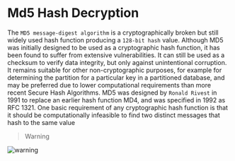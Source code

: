 # Md5 Hash Decryption

The `MD5 message-digest algorithm` is a cryptographically broken but still widely used hash function producing a `128-bit hash` value. Although MD5 was initially designed to be used as a cryptographic hash function, it has been found to suffer from extensive vulnerabilities. It can still be used as a checksum to verify data integrity, but only against unintentional corruption. It remains suitable for other non-cryptographic purposes, for example for determining the partition for a particular key in a partitioned database, and may be preferred due to lower computational requirements than more recent Secure Hash Algorithms. MD5 was designed by `Ronald Rivest` in 1991 to replace an earlier hash function MD4, and was specified in 1992 as RFC 1321. One basic requirement of any cryptographic hash function is that it should be computationally infeasible to find two distinct messages that hash to the same value

> Warning

![warning](https://i.ibb.co/DLgByQp/warning.jpg)
